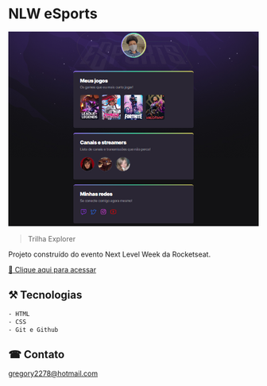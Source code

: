 # NLW eSports

![preview](./.github/preview.png)

> Trilha Explorer

Projeto construído do evento Next Level Week da Rocketseat.

[🔗 Clique aqui para acessar](https://gregoryblck.github.io/nlw-esports-explorer/)

## ⚒ Tecnologias

    - HTML
    - CSS
    - Git e Github

## ☎ Contato

gregory2278@hotmail.com

